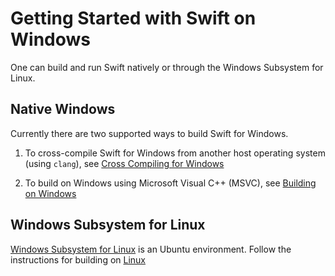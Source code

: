 # Getting Started with Swift on Windows

One can build and run Swift natively or through the Windows Subsystem for Linux.

## Native Windows

Currently there are two supported ways to build Swift for Windows.

1. To cross-compile Swift for Windows from another host operating system (using `clang`), see [Cross Compiling for Windows](./WindowsCrossCompile.md)

1. To build on Windows using Microsoft Visual C++ (MSVC), see [Building on Windows](./WindowsBuild.md#MSVC)

## Windows Subsystem for Linux

[Windows Subsystem for Linux](https://docs.microsoft.com/en-us/windows/wsl/about) is an Ubuntu environment.  Follow the instructions for building on [Linux](../README.md#linux)

